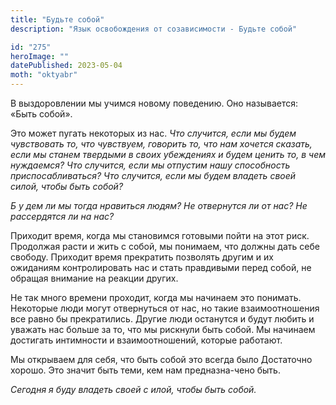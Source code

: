 ```yaml
---
title: "Будьте собой"
description: "Язык освобождения от созависимости - Будьте собой"

id: "275"
heroImage: ""
datePublished: 2023-05-04
moth: "oktyabr"
---
```


В выздоровлении мы учимся новому поведению. Оно называется: «Быть собой».

Это может пугать некоторых из нас. _Что случится, если мы будем чувствовать
то, что чувствуем, говорить то, что нам_ _хочется сказать, если мы станем
твердыми в своих убеждениях и будем ценить то, в чем нуждаемся? Что случится,
если_ _мы отпустим нашу способность приспосабливаться? Что случится, если мы
будем владеть своей силой, чтобы быть_ _собой?_

_Б_ _у_ _дем ли мы тогда нравиться людям? Не отвернутся ли от нас? Не
рассердятся ли на нас?_

Приходит время, когда мы становимся готовыми пойти на этот риск. Продолжая
расти и жить с собой, мы понимаем, что должны дать себе свободу. Приходит
время прекратить позволять другим и их ожиданиям контролировать нас и стать
правдивыми перед собой, не обращая внимание на реакции других.

Не так много времени проходит, когда мы начинаем это понимать. Некоторые люди
могут отвернуться от нас, но такие взаимоотношения все равно бы прекратились.
Другие люди останутся и будут любить и уважать нас больше за то, что мы
рискнули быть собой. Мы начинаем достигать интимности и взаимоотношений,
которые работают.

Мы открываем для себя, что быть собой это всегда было Достаточно хорошо. Это
значит быть теми, кем нам предназна-чено быть.

_Сегодня_ _я_ _буду_ _владеть_ _своей_ _с_ _илой,_ _чтобы_ _быть_ _собой._
